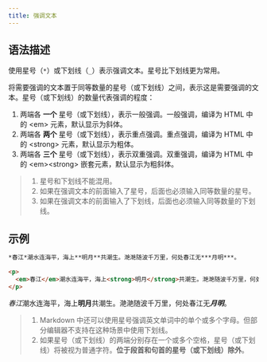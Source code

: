 ```yaml
---
title: 强调文本
---
```


## 语法描述

使用星号（```*```）或下划线（```_```）表示强调文本。星号比下划线更为常用。

将需要强调的文本置于同等数量的星号（或下划线）之间，表示这是需要强调的文本。星号（或下划线）的数量代表强调的程度：

1. 两端各 **一个** 星号（或下划线），表示一般强调。一般强调，编译为 HTML 中的 \<em> 元素，默认显示为斜体。
2. 两端各 **两个** 星号（或下划线），表示重点强调。重点强调，编译为 HTML 中的 \<strong> 元素，默认显示为粗体。
3. 两端各 **三个** 星号（或下划线），表示双重强调。双重强调，编译为 HTML 中的 \<em>\<strong> 嵌套元素，默认显示为粗斜体。

> 1. 星号和下划线不能混用。
> 2. 如果在强调文本的前面输入了星号，后面也必须输入同等数量的星号。
> 3. 如果在强调文本的前面输入了下划线，后面也必须输入同等数量的下划线。

## 示例

```markdown
*春江*潮水连海平，海上**明月**共潮生。滟滟随波千万里，何处春江无***月明***。
```

```html
<p>
  <em>春江</em>潮水连海平，海上<strong>明月</strong>共潮生。滟滟随波千万里，何处春江无<em><strong>月明</strong></em>。
</p>
```

<div class="exmp">
  <div class="exmp-container">
    <p><em>春江</em>潮水连海平，海上<strong>明月</strong>共潮生。滟滟随波千万里，何处春江无<em><strong>月明</strong></em>。</p>
  </div>
</div>


> 1. Markdown 中还可以使用星号强调英文单词中的单个或多个字母。但部分编辑器不支持在这种场景中使用下划线。
> 2. 如果星号（或下划线）的两端分别存在一个或多个空格，星号（或下划线）将被视为普通字符。**位于段首和句首的星号（或下划线）除外**。

